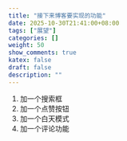 ```yaml
---
title: "接下来博客要实现的功能"
date: 2025-10-30T21:41:00+08:00
tags: ["展望"]
categories: []
weight: 50
show_comments: true
katex: false
draft: false
description: ""
---
```


<!--more-->
1. 加一个搜索框
2. 加一个点赞按钮
3. 加一个白天模式
4. 加一个评论功能